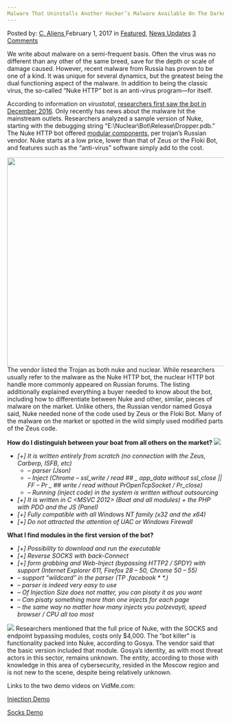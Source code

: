 ```yaml
---
Malware That Uninstalls Another Hacker’s Malware Available On The Darknet
---
```

<article class="post-listing post-17888 post type-post status-publish format-standard has-post-thumbnail hentry  tag-hackers tag-malware tag-uninstalls">
    <div class="post-inner">
        <span>Posted by: <a href="https://www.deepdotweb.com/author/caliens/" title="">C. Aliens </a></span>
    <span>February 1, 2017</span>
    <span>in <a href="https://www.deepdotweb.com/category/deepdot-news/" rel="category tag">Featured</a>, <a href="https://www.deepdotweb.com/category/news-updates/" rel="category tag">News Updates</a></span>
    <span><a href="https://www.deepdotweb.com/2017/02/01/malware-uninstalls-another-hackers-malware-available-darknet/#comments">3 Comments</a></span>
    </p>
    <div class="clear"></div>
    <div class="entry">
    <p>We write about malware on a semi-frequent basis. Often the virus was no different than any other of the same breed, save for the depth or scale of damage caused. However, recent malware from Russia has proven to be one of a kind. It was unique for several dynamics, but the greatest being the dual functioning aspect of the malware. In addition to being the classic virus, the so-called “Nuke HTTP” bot is an anti-virus program—for itself.</p>
    <p>According to information on <em>virustotal</em>, <a href="https://www.virustotal.com/en/file/ff83aaa74ec364f4c2403409a28df93ef97e8a61ba79fdb1c94d7081f48e794e/analysis/">researchers first saw the bot in December 2016</a>. Only recently has news about the malware hit the mainstream outlets. Researchers analyzed a sample version of Nuke, starting with the debugging string “E:\Nuclear\Bot\Release\Dropper.pdb.” The Nuke HTTP bot offered <a href="https://www.cybrnow.com/nuke-http-bot/">modular components</a>, per trojan’s Russian vendor. Nuke starts at a low price, lower than that of Zeus or the Floki Bot, and features such as the “anti-virus” software simply add to the cost.</p>
    <p><img class="wp-image-17895 aligncenter" src="/imgs/2017/01/word-image-35.jpeg" width="819" height="485" srcset="/imgs/2017/01/word-image-35.jpeg 1187w, /imgs/2017/01/word-image-35-300x178.jpeg 300w, /imgs/2017/01/word-image-35-1024x606.jpeg 1024w" sizes="(max-width: 819px) 100vw, 819px" /> The vendor listed the Trojan as both nuke and nuclear. While researchers usually refer to the malware as the Nuke HTTP bot, the nuclear HTTP bot handle more commonly appeared on Russian forums. The listing additionally explained everything a buyer needed to know about the bot, including how to differentiate between Nuke and other, similar, pieces of malware on the market. Unlike others, the Russian vendor named Gosya said, Nuke needed none of the code used by Zeus or the Floki Bot. Many of the malware on the market or spotted in the wild simply used modified parts of the Zeus code.</p>
    <p><strong>How do I distinguish between your boat from all others on the market? </strong> <img class="wp-image-17896 aligncenter" src="/imgs/2017/01/word-image-36.jpeg" srcset="/imgs/2017/01/word-image-36.jpeg 508w, /imgs/2017/01/word-image-36-300x158.jpeg 300w" sizes="(max-width: 508px) 100vw, 508px" /></p>
    <ul>
    <li><em>[+] It is written entirely from scratch (no connection with the Zeus, Carberp, ISFB, etc)</em>
    <ul>
    <li><em> &#8211; parser (Json)</em></li>
    <li><em> &#8211; Inject (Chrome &#8211; ssl_write / read ## _ app_data without ssl_close || FF &#8211; Pr _ ## write / read without PrOpenTcpSocket / Pr_close)</em></li>
    <li><em> &#8211; Running (inject code) in the system is written without outsourcing </em></li>
    </ul>
    </li>
    <li><em>[+] It is written in C &lt;MSVC 2012&gt; (Boat and all modules) + the PHP with PDO and the JS (Panel) </em></li>
    <li><em>[+] Fully compatible with all Windows NT family (x32 and the x64)</em></li>
    <li><em>[+] Do not attracted the attention of UAC or Windows Firewall</em></li>
    </ul>
    <p><strong>What I find modules in the first version of the bot?</strong></p>
    <ul>
    <li><em>[+] Possibility to download and run the executable </em></li>
    <li><em>[+] Reverse SOCKS with back-Connect </em></li>
    <li><em>[+] form grabbing and Web-Inject (bypassing HTTP2 / SPDY) with support (Internet Explorer 611, Firefox 28 &#8211; 50, Chrome 50 &#8211; 55) </em></li>
    <li><em>&#8211; support &#8220;wildcard&#8221; in the parser (TP .facebook * *.) </em></li>
    <li><em>&#8211; parser is indeed very easy to use</em></li>
    <li><em>&#8211; Of Injection Size does not matter, you can pisaty it as you want </em></li>
    <li><em>&#8211; Can pisaty something more than one injects for each page </em></li>
    <li><em>&#8211; the same way no matter how many injects you polzevayti, speed browser / CPU all too most</em></li>
    </ul>
    <p><img class="wp-image-17897 aligncenter" src="/imgs/2017/01/word-image-37.jpeg" srcset="/imgs/2017/01/word-image-37.jpeg 700w, /imgs/2017/01/word-image-37-300x174.jpeg 300w" sizes="(max-width: 700px) 100vw, 700px" /> Researchers mentioned that the full price of Nuke, with the SOCKS and endpoint bypassing modules, costs only $4,000. The “bot killer” is functionality packed into Nuke, according to Gosya. The vendor said that the basic version included that module. Gosya’s identity, as with most threat actors in this sector, remains unknown. The entity, according to those with knowledge in this area of cybersecurity, resided in the Moscow region and is not new to the scene, despite being relatively unknown.</p>
    <p>Links to the two demo videos on VidMe.com:</p>
    <p><a href="https://vid.me/1Flr">Injection Demo</a></p>
    <p><a href="https://vid.me/4IF2">Socks Demo</a></p>
    </div>
    <span style="display:none"><a href="https://www.deepdotweb.com/tag/darknet/" rel="tag">darknet</a> <a href="https://www.deepdotweb.com/tag/hackers/" rel="tag">hackers</a> <a href="https://www.deepdotweb.com/tag/malware/" rel="tag">malware</a> <a href="https://www.deepdotweb.com/tag/uninstalls/" rel="tag">uninstalls</a></span> <span style="display:none" class="updated">2017-02-01</span>
    <div style="display:none" class="vcard author" itemprop="author" itemscope itemtype="http://schema.org/Person"><strong class="fn" itemprop="name"><a href="https://www.deepdotweb.com/author/caliens/" title="Posts by C. Aliens" rel="author">C. Aliens</a></strong></div>
    </div>
</article>

